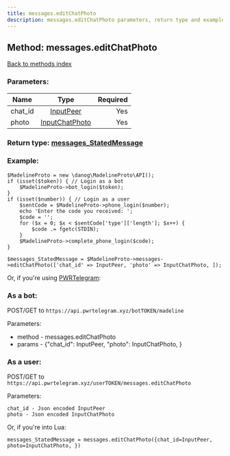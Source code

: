 ```yaml
---
title: messages.editChatPhoto
description: messages.editChatPhoto parameters, return type and example
---
```

## Method: messages.editChatPhoto  
[Back to methods index](index.md)


### Parameters:

| Name     |    Type       | Required |
|----------|:-------------:|---------:|
|chat\_id|[InputPeer](../types/InputPeer.md) | Yes|
|photo|[InputChatPhoto](../types/InputChatPhoto.md) | Yes|


### Return type: [messages\_StatedMessage](../types/messages_StatedMessage.md)

### Example:


```
$MadelineProto = new \danog\MadelineProto\API();
if (isset($token)) { // Login as a bot
    $MadelineProto->bot_login($token);
}
if (isset($number)) { // Login as a user
    $sentCode = $MadelineProto->phone_login($number);
    echo 'Enter the code you received: ';
    $code = '';
    for ($x = 0; $x < $sentCode['type']['length']; $x++) {
        $code .= fgetc(STDIN);
    }
    $MadelineProto->complete_phone_login($code);
}

$messages_StatedMessage = $MadelineProto->messages->editChatPhoto(['chat_id' => InputPeer, 'photo' => InputChatPhoto, ]);
```

Or, if you're using [PWRTelegram](https://pwrtelegram.xyz):

### As a bot:

POST/GET to `https://api.pwrtelegram.xyz/botTOKEN/madeline`

Parameters:

* method - messages.editChatPhoto
* params - {"chat_id": InputPeer, "photo": InputChatPhoto, }



### As a user:

POST/GET to `https://api.pwrtelegram.xyz/userTOKEN/messages.editChatPhoto`

Parameters:

```
chat_id - Json encoded InputPeer
photo - Json encoded InputChatPhoto

```

Or, if you're into Lua:

```
messages_StatedMessage = messages.editChatPhoto({chat_id=InputPeer, photo=InputChatPhoto, })
```

